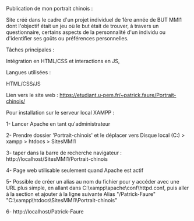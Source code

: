 Publication de mon portrait chinois :

Site créé dans le cadre d'un projet individuel de 1ère année de BUT MMI1 dont l'objectif était un jeu où le but était de trouver, à travers un questionnaire, certains aspects de la personnalité d'un individu ou d'identifier ses goûts ou préférences personnelles.

Tâches principales :

Intégration en HTML/CSS et interactions en JS,
 
Langues utilisées :

HTML/CSS/JS


Lien vers le site web : https://etudiant.u-pem.fr/~patrick.faure/Portrait-chinois/


Pour installation sur le serveur local XAMPP :

1- Lancer Apache en tant qu'administrateur

2- Prendre dossier 'Portrait-chinois' et le déplacer vers Disque local (C:) > xampp > htdocs > SitesMMI1 

3- taper dans la barre de recherche navigateur : http://localhost/SitesMMI1/Portrait-chinois

4- Page web utilisable seulement quand Apache est actif

5- Possible de créer un alias au nom du fichier pour y accéder avec une URL plus simple, en allant dans C:\xampp\apache\conf\httpd.conf,  puis aller à la section <IfModule alias_module> et ajouter à la ligne suivante Alias "/Patrick-Faure" "C:\xampp\htdocs\SitesMMI1\Portrait-chinois" 

6- http://localhost/Patrick-Faure
